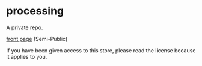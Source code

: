 # processing

A private repo.

[front page]() (Semi-Public)

If you have been given access to this store, please read the license because it applies to you.
